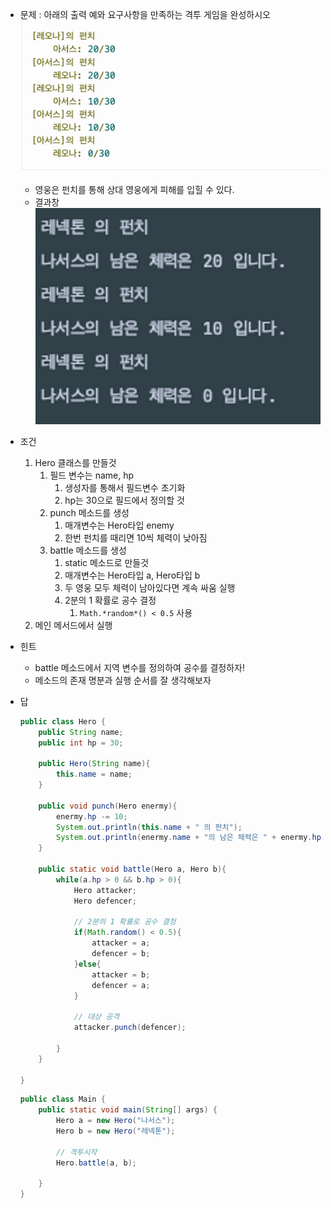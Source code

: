 - 문제 : 아래의 출력 예와 요구사항을 만족하는 격투 게임을 완성하시오
  ![Alt text](./images/image.png)
  - 영웅은 펀치를 통해 상대 영웅에게 피해를 입힐 수 있다.
  - 결과창
    ![Alt text](./images/image-1.png)
- 조건
  1. Hero 클래스를 만들것
     1. 필드 변수는 name, hp
        1. 생성자를 통해서 필드변수 초기화
        2. hp는 30으로 필드에서 정의할 것
     2. punch 메소드를 생성
        1. 매개변수는 Hero타입 enemy
        2. 한번 펀치를 때리면 10씩 체력이 낮아짐
     3. battle 메소드를 생성
        1. static 메소드로 만들것
        2. 매개변수는 Hero타입 a, Hero타입 b
        3. 두 영웅 모두 체력이 남아있다면 계속 싸움 실행
        4. 2분의 1 확률로 공수 결정
           1. `Math.*random*() < 0.5` 사용
  2. 메인 메서드에서 실행
- 힌트
  - battle 메소드에서 지역 변수를 정의하여 공수를 결정하자!
  - 메소드의 존재 명분과 실행 순서를 잘 생각해보자
- 답

  ```java
  public class Hero {
      public String name;
      public int hp = 30;

      public Hero(String name){
          this.name = name;
      }

      public void punch(Hero enermy){
          enermy.hp -= 10;
          System.out.println(this.name + " 의 펀치");
          System.out.println(enermy.name + "의 남은 체력은 " + enermy.hp + " 입니다.");
      }

      public static void battle(Hero a, Hero b){
          while(a.hp > 0 && b.hp > 0){
              Hero attacker;
              Hero defencer;

              // 2분의 1 확률로 공수 결정
              if(Math.random() < 0.5){
                  attacker = a;
                  defencer = b;
              }else{
                  attacker = b;
                  defencer = a;
              }

              // 대상 공격
              attacker.punch(defencer);

          }
      }

  }
  ```

  ```java
  public class Main {
      public static void main(String[] args) {
          Hero a = new Hero("나서스");
          Hero b = new Hero("레넥톤");

          // 격투시작
          Hero.battle(a, b);

      }
  }
  ```
